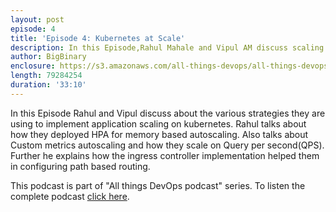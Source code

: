 ```yaml
---
layout: post
episode: 4
title: 'Episode 4: Kubernetes at Scale'
description: In this Episode,Rahul Mahale and Vipul AM discuss scaling apps on kubernetes and challenges involved in scaling kubernetes application.
author: BigBinary
enclosure: https://s3.amazonaws.com/all-things-devops/all-things-devops-episode-4.mp3
length: 79284254
duration: '33:10'
---
```

In this Episode Rahul and Vipul discuss about the various strategies
they are using to implement application scaling on kubernetes.
Rahul talks about how they deployed HPA for memory based autoscaling.
Also talks about Custom metrics autoscaling and how they scale on Query per second(QPS).
Further he explains how the ingress controller implementation helped them
in configuring path based routing.

This podcast is part of "All things DevOps podcast" series. To listen the complete podcast  [click here](https://allthingsdevops.bigbinary.com/2017/12/04/episode-4-kubernetes-at-scale.html).